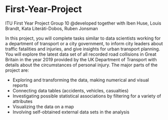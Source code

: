 # First-Year-Project
ITU First Year Project Group 10 
@developed together with Iben Huse, Louis Brandt, Kata Literáti-Dobos, Ruben Jonsman

In this project, you will complete tasks similar to data scientists working for a department of transport
or a city government, to inform city leaders about traffic fatalities and injuries, and give insights for
urban transport planning. You will explore the latest data set of all recorded road collisions in Great
Britain in the year 2019 provided by the UK Department of Transport with details about the
circumstances of personal injury.
The major parts of the project are:
- Exploring and transforming the data, making numerical and visual reports
- Connecting data tables (accidents, vehicles, casualties)
- Investigating possible statistical associations by filtering for a variety of attributes
- Visualizing the data on a map
- Involving self-obtained external data sets in the analysis
